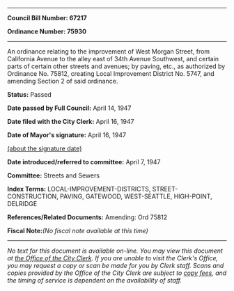 

********

**Council Bill Number: 67217**
   
**Ordinance Number: 75930**
********

 An ordinance relating to the improvement of West Morgan Street, from California Avenue to the alley east of 34th Avenue Southwest, and certain parts of certain other streets and avenues; by paving, etc., as authorized by Ordinance No. 75812, creating Local Improvement District No. 5747, and amending Section 2 of said ordinance.

**Status:** Passed
   
**Date passed by Full Council:** April 14, 1947
   
**Date filed with the City Clerk:** April 16, 1947
   
**Date of Mayor's signature:** April 16, 1947
   
[(about the signature date)](/~public/approvaldate.htm)
   
   
   
**Date introduced/referred to committee:** April 7, 1947
   
**Committee:** Streets and Sewers
   
   
**Index Terms:** LOCAL-IMPROVEMENT-DISTRICTS, STREET-CONSTRUCTION, PAVING, GATEWOOD, WEST-SEATTLE, HIGH-POINT, DELRIDGE

**References/Related Documents:** Amending: Ord 75812

**Fiscal Note:**_(No fiscal note available at this time)_
********

_No text for this document is available on-line. You may view this document at [the Office of the City Clerk](http://www.seattle.gov/leg/clerk/contactUs.htm). If you are unable to visit the Clerk's Office, you may request a copy or scan be made for you by Clerk staff. Scans and copies provided by the Office of the City Clerk are subject to [copy fees](http://clerk.seattle.gov/~public/clerkfees.htm), and the timing of service is dependent on the availability of staff._

